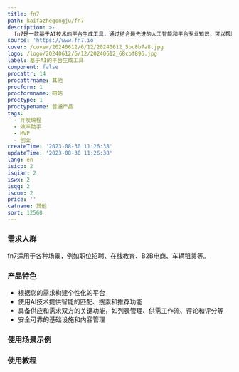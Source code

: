 ```yaml
---
title: fn7
path: kaifazhegongju/fn7
description: >-
  fn7是一款基于AI技术的平台生成工具，通过结合最先进的人工智能和平台专业知识，可以帮助您打造定制化、功能丰富的平台，实现您的创业愿景。它可以帮助您打破创业者的恶性循环，通过构建最小可行产品(MVP)来加速产品推进，提供虚拟合作伙伴Helix的指导，验证您的创意是否具有商业可行性，以及提供AI能力来增强平台用户体验。fn7的平台生成技术可快速交付，并具有竞争力的定价。
source: 'https://www.fn7.io'
cover: /cover/20240612/6/12/20240612_5bc8b7a8.jpg
logo: /logo/20240612/6/12/20240612_68cbf896.jpg
label: 基于AI的平台生成工具
component: false
procattr: 14
procattrname: 其他
procform: 1
procformname: 网站
proctype: 1
proctypename: 普通产品
tags:
  - 开发编程
  - 效率助手
  - MVP
  - 创业
createTime: '2023-08-30 11:26:38'
updateTime: '2023-08-30 11:26:38'
lang: en
isicp: 2
isqian: 2
iswx: 2
isqq: 2
iscom: 2
price: ''
catname: 其他
sort: 12568
---
```




### 需求人群
fn7适用于各种场景，例如职位招聘、在线教育、B2B电商、车辆租赁等。

### 产品特色
- 根据您的需求构建个性化的平台
- 使用AI技术提供智能的匹配、搜索和推荐功能
- 具备供应和需求双方的关键功能，如列表管理、供需工作流、评论和评分等
- 安全可靠的基础设施和内容管理

### 使用场景示例


### 使用教程


  
